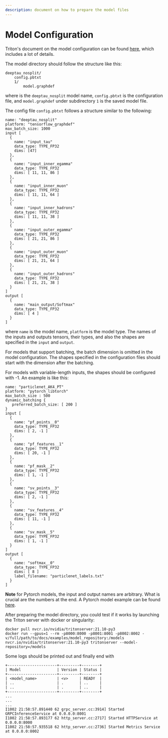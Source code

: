 ```yaml
---
description: document on how to prepare the model files
---
```


# Model Configuration

Triton's document on the model configuration can be found [here](https://github.com/triton-inference-server/server/blob/main/docs/model\_configuration.md), which includes a lot of details.&#x20;

The model directory should follow the structure like this:

```
deeptau_nosplit/
    config.pbtxt
    1/
        model.graphdef
```

where is the `deeptau_nosplit` model name, `config.pbtxt` is the configuration file, and `model.graphdef` under subdirectory `1` is the saved model file.&#x20;

The config file `config.pbtxt` follows a structure similar to the following:

```
name: "deeptau_nosplit"
platform: "tensorflow_graphdef"
max_batch_size: 1000
input [
  {
    name: "input_tau"
    data_type: TYPE_FP32
    dims: [47]
  },
  {
    name: "input_inner_egamma"
    data_type: TYPE_FP32
    dims: [ 11, 11, 86 ]
  },
  {
    name: "input_inner_muon"
    data_type: TYPE_FP32
    dims: [ 11, 11, 64 ]
  },
  {
    name: "input_inner_hadrons"
    data_type: TYPE_FP32
    dims: [ 11, 11, 38 ]
  },
  {
    name: "input_outer_egamma"
    data_type: TYPE_FP32
    dims: [ 21, 21, 86 ]
  },
  {
    name: "input_outer_muon"
    data_type: TYPE_FP32
    dims: [ 21, 21, 64 ]
  },
  {
    name: "input_outer_hadrons"
    data_type: TYPE_FP32
    dims: [ 21, 21, 38 ]
  }
]
output [
  {
    name: "main_output/Softmax"
    data_type: TYPE_FP32
    dims: [ 4 ]
  }
]
```

where `name` is the model name, `platform` is the model type. The names of the inputs and outputs tensors, their types, and also the shapes are specified in the `input` and `output`.

For models that support batching, the batch dimension is omitted in the model configuration. The shapes specified in the configuration files should start with the dimension after the batching.

For models with variable-length inputs, the shapes should be configured with -1. An example is like this:

```
name: "particlenet_AK4_PT"
platform: "pytorch_libtorch"
max_batch_size : 500
dynamic_batching {
   preferred_batch_size: [ 200 ]
}
input [
  {
    name: "pf_points__0"
    data_type: TYPE_FP32
    dims: [ 2, -1 ]
  },
  {
    name: "pf_features__1"
    data_type: TYPE_FP32
    dims: [ 20, -1 ]
  },
  {
    name: "pf_mask__2"
    data_type: TYPE_FP32
    dims: [ 1, -1 ]
  },
  {
    name: "sv_points__3"
    data_type: TYPE_FP32
    dims: [ 2, -1 ]
  },
  {
    name: "sv_features__4"
    data_type: TYPE_FP32
    dims: [ 11, -1 ]
  },
  {
    name: "sv_mask__5"
    data_type: TYPE_FP32
    dims: [ 1, -1 ]
  }
]
output [
  {
    name: "softmax__0"
    data_type: TYPE_FP32
    dims: [ 8 ]
    label_filename: "particlenet_labels.txt"
  }
]
```

**Note** for Pytorch models, the input and output names are arbitrary. What is crucial are the numbers at the end. A Pytorch model example can be found [here](https://github.com/fastmachinelearning/sonic-models/blob/master/models/particlenet\_AK4\_PT/config.pbtxt#L7-L45).

After preparing the model directory, you could test if it works by launching the Triton server with docker or singularity:

```
docker pull nvcr.io/nvidia/tritonserver:21.10-py3
docker run --gpus=1 --rm -p8000:8000 -p8001:8001 -p8002:8002 -v/full/path/to/docs/examples/model_repository:/models nvcr.io/nvidia/tritonserver:21.10-py3 tritonserver --model-repository=/models
```

Some logs should be printed out and finally end with

```
+----------------------+---------+--------+
| Model                | Version | Status |
+----------------------+---------+--------+
| <model_name>         | <v>     | READY  |
| ..                   | .       | ..     |
| ..                   | .       | ..     |
+----------------------+---------+--------+
...
...
...
I1002 21:58:57.891440 62 grpc_server.cc:3914] Started GRPCInferenceService at 0.0.0.0:8001
I1002 21:58:57.893177 62 http_server.cc:2717] Started HTTPService at 0.0.0.0:8000
I1002 21:58:57.935518 62 http_server.cc:2736] Started Metrics Service at 0.0.0.0:8002
```
